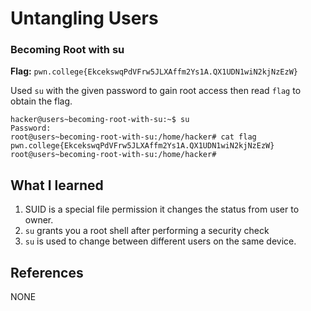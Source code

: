 # Untangling Users 

### Becoming Root with su 

**Flag:** `pwn.college{EkcekswqPdVFrw5JLXAffm2Ys1A.QX1UDN1wiN2kjNzEzW}`

Used `su` with the given password to gain root access then read `flag` to obtain the flag. 

```
hacker@users~becoming-root-with-su:~$ su 
Password: 
root@users~becoming-root-with-su:/home/hacker# cat flag
pwn.college{EkcekswqPdVFrw5JLXAffm2Ys1A.QX1UDN1wiN2kjNzEzW}
root@users~becoming-root-with-su:/home/hacker# 
```

## What I learned

1. SUID is a special file permission it changes the status from user to owner.
2. `su` grants you a root shell after performing a security check
3. `su` is used to change between different users on the same device. 

## References

NONE
